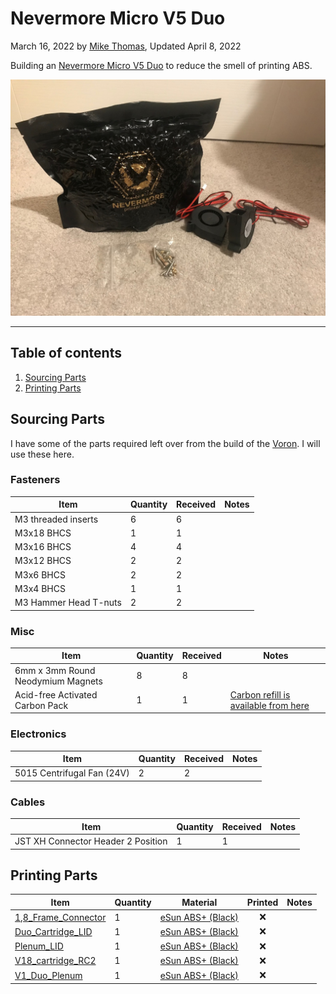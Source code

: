 # Nevermore Micro V5 Duo

March 16, 2022 by [Mike Thomas](https://github.com/mikepthomas),
Updated April 8, 2022

Building an [Nevermore Micro V5 Duo](https://github.com/nevermore3d/Nevermore_Micro) to reduce the smell of printing ABS.

![Enraged Rabbit Carrot Feeder Parts](https://github.com/mikepthomas/mikepthomas.github.io/raw/develop/src/img/printer-nevermore-filter/nevermore-filter-hero.jpg)

---

## Table of contents

1. [Sourcing Parts](#sourcing-parts)
2. [Printing Parts](#printing-parts)

## Sourcing Parts

I have some of the parts required left over from the build of the [Voron](printer-voron-1.8.md). I will use these here.

### Fasteners

| Item                  | Quantity | Received | Notes |
| --------------------- | -------- | -------- | ----- |
| M3 threaded inserts   | 6        | 6        |       |
| M3x18 BHCS            | 1        | 1        |       |
| M3x16 BHCS            | 4        | 4        |       |
| M3x12 BHCS            | 2        | 2        |       |
| M3x6 BHCS             | 2        | 2        |       |
| M3x4 BHCS             | 1        | 1        |       |
| M3 Hammer Head T-nuts | 2        | 2        |       |

### Misc

| Item                              | Quantity | Received | Notes                                                                                          |
| --------------------------------- | -------- | -------- | ---------------------------------------------------------------------------------------------- |
| 6mm x 3mm Round Neodymium Magnets | 8        | 8        |                                                                                                |
| Acid-free Activated Carbon Pack   | 1        | 1        | [Carbon refill is available from here](https://www.onetwo3d.co.uk/product/nevermore3d-carbon/) |

### Electronics

| Item                       | Quantity | Received | Notes |
| -------------------------- | -------- | -------- | ----- |
| 5015 Centrifugal Fan (24V) | 2        | 2        |       |

### Cables

| Item                               | Quantity | Received | Notes |
| ---------------------------------- | -------- | -------- | ----- |
| JST XH Connector Header 2 Position | 1        | 1        |       |

## Printing Parts

| Item                                                                                                                   | Quantity | Material                                                | Printed | Notes |
| ---------------------------------------------------------------------------------------------------------------------- | -------- | ------------------------------------------------------- | :-----: | ----- |
| [1,8_Frame_Connector](https://github.com/nevermore3d/Nevermore_Micro/blob/master/V5_Duo/1.8/1%2C8_Frame_Connector.stl) | 1        | [eSun ABS+ (Black)](printer-filament.md#esun-abs-black) |   :x:   |       |
| [Duo_Cartridge_LID](https://github.com/nevermore3d/Nevermore_Micro/blob/master/V5_Duo/1.8/Duo_Cartridge_LID.stl)       | 1        | [eSun ABS+ (Black)](printer-filament.md#esun-abs-black) |   :x:   |       |
| [Plenum_LID](https://github.com/nevermore3d/Nevermore_Micro/blob/master/V5_Duo/1.8/Plenum_LID.stl)                     | 1        | [eSun ABS+ (Black)](printer-filament.md#esun-abs-black) |   :x:   |       |
| [V18_cartridge_RC2](https://github.com/nevermore3d/Nevermore_Micro/blob/master/V5_Duo/1.8/V18_cartridge_RC2.stl)       | 1        | [eSun ABS+ (Black)](printer-filament.md#esun-abs-black) |   :x:   |       |
| [V1_Duo_Plenum](https://github.com/nevermore3d/Nevermore_Micro/blob/master/V5_Duo/1.8/V1_Duo_Plenum.stl)               | 1        | [eSun ABS+ (Black)](printer-filament.md#esun-abs-black) |   :x:   |       |
